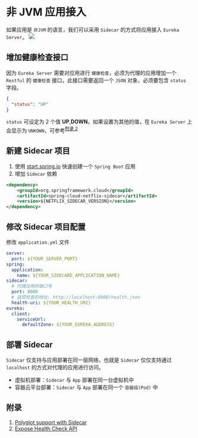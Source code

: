 # 非 JVM 应用接入

如果应用是 `非JVM` 的语言，我们可以采用 `Sidecar` 的方式将应用接入 `Eureka Server`。
![](http://ww1.sinaimg.cn/large/eddc95fcgy1g0sx2c19waj20y80hoq36.jpg)

## 增加健康检查接口

因为 `Eureka Server` 需要对应用进行 `健康检查`，必须为代理的应用增加一个 `Restful` 的 `健康检查` 接口，此接口需要返回一个 `JSON` 对象，必须要包含 `status` 字段。

```json
{
  "status": "UP"
}
```

`status` 可设定为 2 个值 **UP**,**DOWN**。如果设置为其他的值，在 `Eureka Server` 上会显示为 `UNKOWN`，可参考<sup><a href='#附录' style="font-size:12px;">附录 2</a></sup>

## 新建 Sidecar 项目

1. 使用 [start.spring.io](https://start.spring.io/) 快速创建一个 `Spring Boot` 应用
2. 增加 `Sidecar` 依赖

```xml
<dependency>
    <groupId>org.springframework.cloud</groupId>
    <artifactId>spring-cloud-netflix-sidecar</artifactId>
    <version>${NETFLIX_SIDECAR_VERSION}</version>
</dependency>
```

## 修改 Sidecar 项目配置

修改 `application.yml` 文件

```yaml
server:
  port: ${YOUR_SERVER_PORT}
spring:
  application:
    name: ${YOUR_SIDECARD_APPLICATION_NAME}
sidecar:
  # 代理应用的端口号
  port: 8000
  # 监控检查的地址: http://localhost:8000/health.json
  health-uri: ${YOUR_HEALTH_URI}
eureka:
  client:
    serviceUrl:
      defaultZone: ${YOUR_EUREKA_ADDRESS}
```

## 部署 Sidecar

`Sidecar` 仅支持与应用部署在同一层网络，也就是 `Sidecar` 仅仅支持通过 `localhost` 的方式对代理的应用进行访问。

- 虚拟机部署：`Sidecar` 与 `App` 部署在同一台虚拟机中
- 容器云平台部署：`Sidecar` 与 `App` 部署在同一个 `容器组(Pod)` 中

## 附录

1. [Polyglot support with Sidecar](https://cloud.spring.io/spring-cloud-netflix/multi/multi__polyglot_support_with_sidecar.html)
2. [Expose Health Check API](https://github.com/xetys/microservices-sidecar-example/blob/master/RailsApplication/app/controllers/application_controller.rb)
